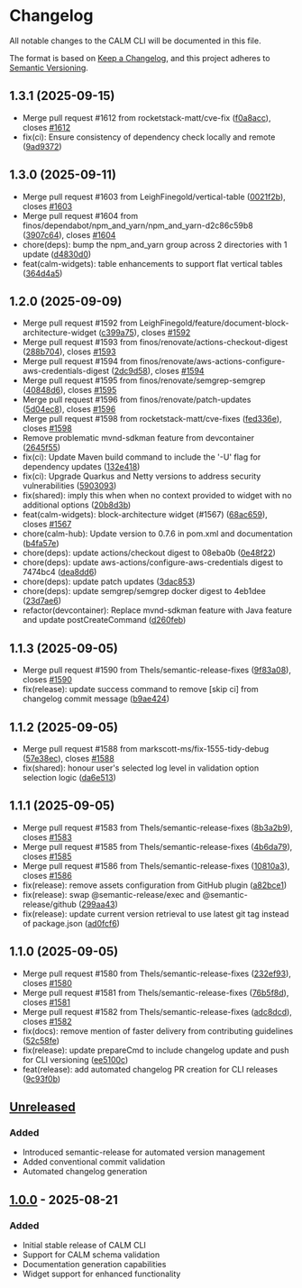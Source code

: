 # Changelog

All notable changes to the CALM CLI will be documented in this file.

The format is based on [Keep a Changelog](https://keepachangelog.com/en/1.0.0/),
and this project adheres to [Semantic Versioning](https://semver.org/spec/v2.0.0.html).

## 1.3.1 (2025-09-15)

* Merge pull request #1612 from rocketstack-matt/cve-fix ([f0a8acc](https://github.com/finos/architecture-as-code/commit/f0a8acc)), closes [#1612](https://github.com/finos/architecture-as-code/issues/1612)
* fix(ci): Ensure consistency of dependency check locally and remote ([9ad9372](https://github.com/finos/architecture-as-code/commit/9ad9372))

## 1.3.0 (2025-09-11)

* Merge pull request #1603 from LeighFinegold/vertical-table ([0021f2b](https://github.com/finos/architecture-as-code/commit/0021f2b)), closes [#1603](https://github.com/finos/architecture-as-code/issues/1603)
* Merge pull request #1604 from finos/dependabot/npm_and_yarn/npm_and_yarn-d2c86c59b8 ([3907c64](https://github.com/finos/architecture-as-code/commit/3907c64)), closes [#1604](https://github.com/finos/architecture-as-code/issues/1604)
* chore(deps): bump the npm_and_yarn group across 2 directories with 1 update ([d4830d0](https://github.com/finos/architecture-as-code/commit/d4830d0))
* feat(calm-widgets): table enhancements to support flat vertical tables ([364d4a5](https://github.com/finos/architecture-as-code/commit/364d4a5))

## 1.2.0 (2025-09-09)

* Merge pull request #1592 from LeighFinegold/feature/document-block-architecture-widget ([c399a75](https://github.com/finos/architecture-as-code/commit/c399a75)), closes [#1592](https://github.com/finos/architecture-as-code/issues/1592)
* Merge pull request #1593 from finos/renovate/actions-checkout-digest ([288b704](https://github.com/finos/architecture-as-code/commit/288b704)), closes [#1593](https://github.com/finos/architecture-as-code/issues/1593)
* Merge pull request #1594 from finos/renovate/aws-actions-configure-aws-credentials-digest ([2dc9d58](https://github.com/finos/architecture-as-code/commit/2dc9d58)), closes [#1594](https://github.com/finos/architecture-as-code/issues/1594)
* Merge pull request #1595 from finos/renovate/semgrep-semgrep ([40848d6](https://github.com/finos/architecture-as-code/commit/40848d6)), closes [#1595](https://github.com/finos/architecture-as-code/issues/1595)
* Merge pull request #1596 from finos/renovate/patch-updates ([5d04ec8](https://github.com/finos/architecture-as-code/commit/5d04ec8)), closes [#1596](https://github.com/finos/architecture-as-code/issues/1596)
* Merge pull request #1598 from rocketstack-matt/cve-fixes ([fed336e](https://github.com/finos/architecture-as-code/commit/fed336e)), closes [#1598](https://github.com/finos/architecture-as-code/issues/1598)
* Remove problematic mvnd-sdkman feature from devcontainer ([2645f55](https://github.com/finos/architecture-as-code/commit/2645f55))
* fix(ci): Update Maven build command to include the '-U' flag for dependency updates ([132e418](https://github.com/finos/architecture-as-code/commit/132e418))
* fix(ci): Upgrade Quarkus and Netty versions to address security vulnerabilities ([5903093](https://github.com/finos/architecture-as-code/commit/5903093))
* fix(shared): imply this when when no context provided to widget with no additional options ([20b8d3b](https://github.com/finos/architecture-as-code/commit/20b8d3b))
* feat(calm-widgets): block-architecture widget (#1567) ([68ac659](https://github.com/finos/architecture-as-code/commit/68ac659)), closes [#1567](https://github.com/finos/architecture-as-code/issues/1567)
* chore(calm-hub): Update version to 0.7.6 in pom.xml and documentation ([b4fa57e](https://github.com/finos/architecture-as-code/commit/b4fa57e))
* chore(deps): update actions/checkout digest to 08eba0b ([0e48f22](https://github.com/finos/architecture-as-code/commit/0e48f22))
* chore(deps): update aws-actions/configure-aws-credentials digest to 7474bc4 ([dea8dd6](https://github.com/finos/architecture-as-code/commit/dea8dd6))
* chore(deps): update patch updates ([3dac853](https://github.com/finos/architecture-as-code/commit/3dac853))
* chore(deps): update semgrep/semgrep docker digest to 4eb1dee ([23d7ae6](https://github.com/finos/architecture-as-code/commit/23d7ae6))
* refactor(devcontainer): Replace mvnd-sdkman feature with Java feature and update postCreateCommand ([d260feb](https://github.com/finos/architecture-as-code/commit/d260feb))

## 1.1.3 (2025-09-05)

* Merge pull request #1590 from Thels/semantic-release-fixes ([9f83a08](https://github.com/finos/architecture-as-code/commit/9f83a08)), closes [#1590](https://github.com/finos/architecture-as-code/issues/1590)
* fix(release): update success command to remove [skip ci] from changelog commit message ([b9ae424](https://github.com/finos/architecture-as-code/commit/b9ae424))

## 1.1.2 (2025-09-05)

* Merge pull request #1588 from markscott-ms/fix-1555-tidy-debug ([57e38ec](https://github.com/finos/architecture-as-code/commit/57e38ec)), closes [#1588](https://github.com/finos/architecture-as-code/issues/1588)
* fix(shared): honour user's selected log level in validation option selection logic ([da6e513](https://github.com/finos/architecture-as-code/commit/da6e513))

## 1.1.1 (2025-09-05)

* Merge pull request #1583 from Thels/semantic-release-fixes ([8b3a2b9](https://github.com/finos/architecture-as-code/commit/8b3a2b9)), closes [#1583](https://github.com/finos/architecture-as-code/issues/1583)
* Merge pull request #1585 from Thels/semantic-release-fixes ([4b6da79](https://github.com/finos/architecture-as-code/commit/4b6da79)), closes [#1585](https://github.com/finos/architecture-as-code/issues/1585)
* Merge pull request #1586 from Thels/semantic-release-fixes ([10810a3](https://github.com/finos/architecture-as-code/commit/10810a3)), closes [#1586](https://github.com/finos/architecture-as-code/issues/1586)
* fix(release): remove assets configuration from GitHub plugin ([a82bce1](https://github.com/finos/architecture-as-code/commit/a82bce1))
* fix(release): swap @semantic-release/exec and @semantic-release/github ([299aa43](https://github.com/finos/architecture-as-code/commit/299aa43))
* fix(release): update current version retrieval to use latest git tag instead of package.json ([ad0fcf6](https://github.com/finos/architecture-as-code/commit/ad0fcf6))

## 1.1.0 (2025-09-05)

* Merge pull request #1580 from Thels/semantic-release-fixes ([232ef93](https://github.com/finos/architecture-as-code/commit/232ef93)), closes [#1580](https://github.com/finos/architecture-as-code/issues/1580)
* Merge pull request #1581 from Thels/semantic-release-fixes ([76b5f8d](https://github.com/finos/architecture-as-code/commit/76b5f8d)), closes [#1581](https://github.com/finos/architecture-as-code/issues/1581)
* Merge pull request #1582 from Thels/semantic-release-fixes ([adc8dcd](https://github.com/finos/architecture-as-code/commit/adc8dcd)), closes [#1582](https://github.com/finos/architecture-as-code/issues/1582)
* fix(docs): remove mention of faster delivery from contributing guidelines ([52c58fe](https://github.com/finos/architecture-as-code/commit/52c58fe))
* fix(release): update prepareCmd to include changelog update and push for CLI versioning ([ee5100c](https://github.com/finos/architecture-as-code/commit/ee5100c))
* feat(release): add automated changelog PR creation for CLI releases ([9c93f0b](https://github.com/finos/architecture-as-code/commit/9c93f0b))

## [Unreleased]

### Added
- Introduced semantic-release for automated version management
- Added conventional commit validation
- Automated changelog generation

## [1.0.0] - 2025-08-21

### Added
- Initial stable release of CALM CLI
- Support for CALM schema validation
- Documentation generation capabilities
- Widget support for enhanced functionality

[Unreleased]: https://github.com/finos/architecture-as-code/compare/v1.0.0...HEAD
[1.0.0]: https://github.com/finos/architecture-as-code/releases/tag/v1.0.0

